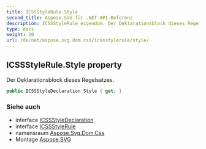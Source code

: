 ```yaml
---
title: ICSSStyleRule.Style
second_title: Aspose.SVG für .NET-API-Referenz
description: ICSSStyleRule eigendom. Der Deklarationsblock dieses Regelsatzes.
type: docs
weight: 20
url: /de/net/aspose.svg.dom.css/icssstylerule/style/
---
```

## ICSSStyleRule.Style property

Der Deklarationsblock dieses Regelsatzes.

```csharp
public ICSSStyleDeclaration Style { get; }
```

### Siehe auch

* interface [ICSSStyleDeclaration](../../icssstyledeclaration/)
* interface [ICSSStyleRule](../)
* namensraum [Aspose.Svg.Dom.Css](../../icssstylerule/)
* Montage [Aspose.SVG](../../../)


